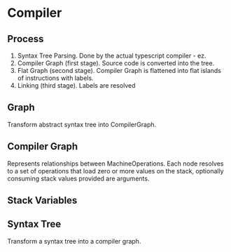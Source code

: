 # Compiler

## Process

  1. Syntax Tree Parsing. Done by the actual typescript compiler - ez.
  2. Compiler Graph (first stage). Source code is converted into
  the tree.
  3. Flat Graph (second stage). Compiler Graph is flattened into
  flat islands of instructions with labels.
  4. Linking (third stage). Labels are resolved

## Graph

Transform abstract syntax tree into CompilerGraph.

## Compiler Graph

Represents relationships between MachineOperations. Each node
resolves to a set of operations that load zero or more values
on the stack, optionally consuming stack values provided are arguments.

## Stack Variables

## Syntax Tree

Transform a syntax tree into a compiler graph.